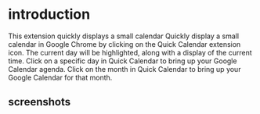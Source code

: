 # introduction

This extension quickly displays a small calendar
Quickly display a small calendar in Google Chrome by clicking on the Quick Calendar extension icon.  The current day will be highlighted, along with a display of the current time.  Click on a specific day in Quick Calendar to bring up your Google Calendar agenda.  Click on the month in Quick Calendar to bring up your Google Calendar for that month.

## screenshots

